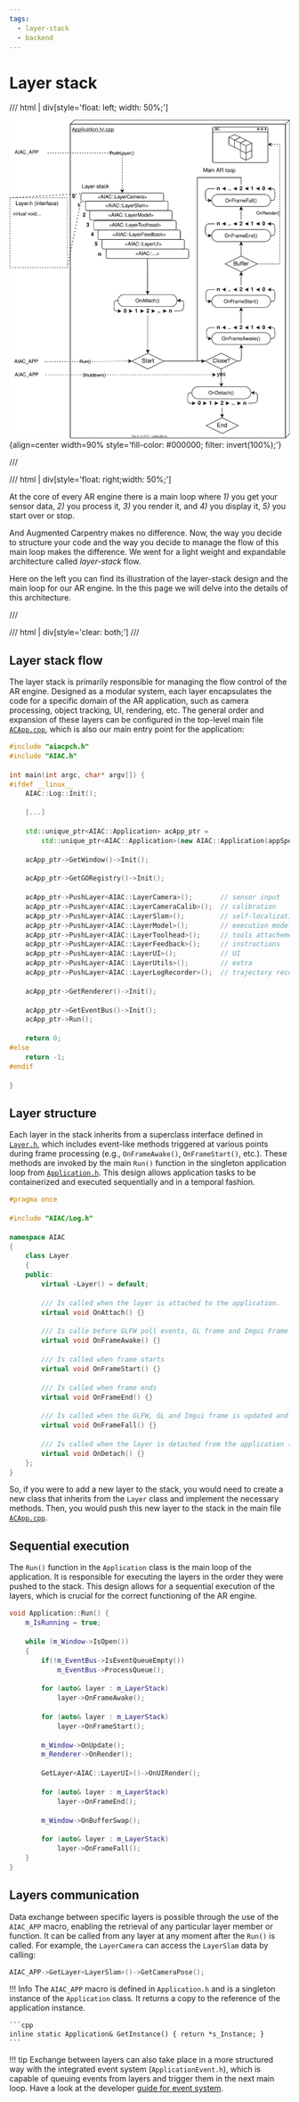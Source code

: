 ```yaml
---
tags:
  - layer-stack
  - backend
---
```


# Layer stack

/// html | div[style='float: left; width: 50%;']

![Illustration of the layer-stack design and the main loop for the AR engine. ><](../../assets/images/AR_engine/fig_layer-stack.svg){align=center width=90% style='fill-color: #000000; filter: invert(100%);'}

///

/// html | div[style='float: right;width: 50%;']

At the core of every AR engine there is a main loop where *1)* you get your sensor data, *2)* you process it, *3)* you render it, and *4)* you display it, *5)* you start over or stop. 

And Augmented Carpentry makes no difference. Now, the way you decide to structure your code and the way you decide to manage the flow of this main loop makes the difference. We went for a light weight and expandable architecture called *layer-stack* flow.

Here on the left you can find its illustration of the layer-stack design and the main loop for our AR engine. In the this page we will delve into the details of this architecture.

///

/// html | div[style='clear: both;']
///

## Layer stack flow

The layer stack is primarily responsible for managing the flow control of the AR engine. Designed as a modular system, each layer encapsulates the code for a specific domain of the AR application, such as camera processing, object tracking, UI, rendering, etc. The general order and expansion of these layers can be configured in the top-level main file [`ACApp.cpp`](https://github.com/ibois-epfl/augmented-carpentry/tree/main/src/ACApp.cpp), which is also our main entry point for the application:

``` cpp title="src/ACApp.cpp" hl_lines="17-25" linenums="1"
#include "aiacpch.h"
#include "AIAC.h"

int main(int argc, char* argv[]) {
#ifdef __linux__
    AIAC::Log::Init();

    [...]

    std::unique_ptr<AIAC::Application> acApp_ptr =
        std::unique_ptr<AIAC::Application>(new AIAC::Application(appSpec));

    acApp_ptr->GetWindow()->Init();

    acApp_ptr->GetGORegistry()->Init();

    acApp_ptr->PushLayer<AIAC::LayerCamera>();       // sensor input
    acApp_ptr->PushLayer<AIAC::LayerCameraCalib>();  // calibration
    acApp_ptr->PushLayer<AIAC::LayerSlam>();         // self-localization
    acApp_ptr->PushLayer<AIAC::LayerModel>();        // execution model
    acApp_ptr->PushLayer<AIAC::LayerToolhead>();     // tools attachement
    acApp_ptr->PushLayer<AIAC::LayerFeedback>();     // instructions
    acApp_ptr->PushLayer<AIAC::LayerUI>();           // UI
    acApp_ptr->PushLayer<AIAC::LayerUtils>();        // extra
    acApp_ptr->PushLayer<AIAC::LayerLogRecorder>();  // trajectory recorder

    acApp_ptr->GetRenderer()->Init();

    acApp_ptr->GetEventBus()->Init();
    acApp_ptr->Run();

    return 0;
#else
    return -1;
#endif

}
```

## Layer structure

Each layer in the stack inherits from a superclass interface defined in [`Layer.h`](https://github.com/ibois-epfl/augmented-carpentry/tree/main/src/AIAC/Layer.h), which includes event-like methods triggered at various points during frame processing (e.g., `OnFrameAwake()`, `OnFrameStart()`, etc.). These methods are invoked by the main `Run()` function in the singleton application loop from [`Application.h`](https://github.com/ibois-epfl/augmented-carpentry/tree/main/src/AIAC/Application.h). This design allows application tasks to be containerized and executed sequentially and in a temporal fashion.

``` cpp title="src/AIAC/Layer.h" linenums="1"
#pragma once

#include "AIAC/Log.h"

namespace AIAC
{
    class Layer
    {
    public:
        virtual ~Layer() = default;

        /// Is called when the layer is attached to the application.
        virtual void OnAttach() {}

        /// Is calle before GLFW poll events, GL frame and Imgui Frame
        virtual void OnFrameAwake() {}

        /// Is called when frame starts
        virtual void OnFrameStart() {}

        /// Is called when frame ends
        virtual void OnFrameEnd() {}

        /// Is called when the GLFW, GL and Imgui frame is updated and rendered
        virtual void OnFrameFall() {}

        /// Is called when the layer is detached from the application (~app).
        virtual void OnDetach() {}
    };
}
```

So, if you were to add a new layer to the stack, you would need to create a new class that inherits from the `Layer` class and implement the necessary methods. Then, you would push this new layer to the stack in the main file [`ACApp.cpp`](https://github.com/ibois-epfl/augmented-carpentry/tree/main/src/ACApp.cpp).

## Sequential execution

The `Run()` function in the `Application` class is the main loop of the application. It is responsible for executing the layers in the order they were pushed to the stack. This design allows for a sequential execution of the layers, which is crucial for the correct functioning of the AR engine.

``` cpp title="src/AIAC/Application.cpp" hl_lines="9-10 12-13 20-21 25-26" linenums="1"
void Application::Run() {
    m_IsRunning = true;

    while (m_Window->IsOpen())
    {
        if(!m_EventBus->IsEventQueueEmpty())
            m_EventBus->ProcessQueue();

        for (auto& layer : m_LayerStack)
            layer->OnFrameAwake();

        for (auto& layer : m_LayerStack)
            layer->OnFrameStart(); 

        m_Window->OnUpdate();
        m_Renderer->OnRender();

        GetLayer<AIAC::LayerUI>()->OnUIRender();

        for (auto& layer : m_LayerStack)
            layer->OnFrameEnd();

        m_Window->OnBufferSwap();

        for (auto& layer : m_LayerStack)
            layer->OnFrameFall();
    }
}
```

## Layers communication

Data exchange between specific layers is possible through the use of the `AIAC_APP` macro, enabling the retrieval of any particular layer member or function. It can be called from any layer at any moment after the `Run()` is called. For example, the `LayerCamera` can access the `LayerSlam` data by calling:

``` cpp
AIAC_APP->GetLayer<LayerSlam>()->GetCameraPose();
```
!!! Info
    The `AIAC_APP` macro is defined in `Application.h` and is a singleton instance of the `Application` class. It returns a copy to the reference of the application instance.

    ```cpp
    inline static Application& GetInstance() { return *s_Instance; }
    ```

!!! tip
    Exchange between layers can also take place in a more structured way with the integrated event system (`ApplicationEvent.h`), which is capable of queuing events from layers and trigger them in the next main loop. Have a look at the developer [guide for event system](../CONTRIBUTING.md/#event-system).